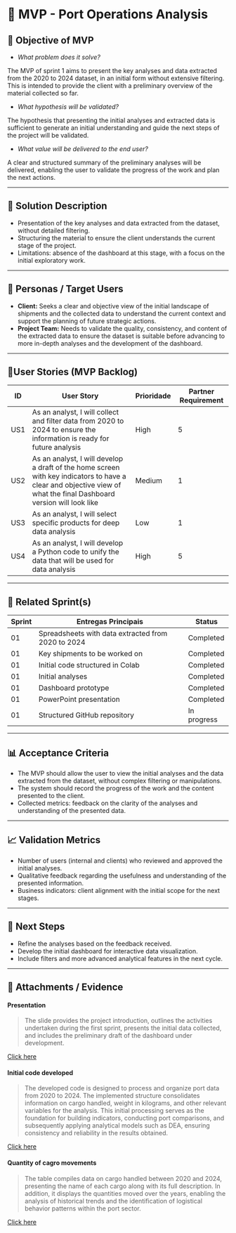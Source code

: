 # 📌 MVP - Port Operations Analysis

## 🎯 Objective of MVP
- *What problem does it solve?*

The MVP of sprint 1 aims to present the key analyses and data extracted from the 2020 to 2024 dataset, in an initial form without extensive filtering. This is intended to provide the client with a preliminary overview of the material collected so far.

- *What hypothesis will be validated?*

The hypothesis that presenting the initial analyses and extracted data is sufficient to generate an initial understanding and guide the next steps of the project will be validated.

- *What value will be delivered to the end user?*

A clear and structured summary of the preliminary analyses will be delivered, enabling the user to validate the progress of the work and plan the next actions.

---

## 📝 Solution Description
- Presentation of the key analyses and data extracted from the dataset, without detailed filtering.
- Structuring the material to ensure the client understands the current stage of the project.
- Limitations: absence of the dashboard at this stage, with a focus on the initial exploratory work.

---

## 👥 Personas / Target Users
- **Client:** Seeks a clear and objective view of the initial landscape of shipments and the collected data to understand the current context and support the planning of future strategic actions.
- **Project Team:** Needs to validate the quality, consistency, and content of the extracted data to ensure the dataset is suitable before advancing to more in-depth analyses and the development of the dashboard.

---

## 🔑User Stories (MVP Backlog)
| ID  | User Story                                                                 | Prioridade | Partner Requirement|
|-----|-----------------------------------------------------------------------------|------------|------------|
| US1 | As an analyst, I will collect and filter data from 2020 to 2024 to ensure the information is ready for future analysis         | High      | 5    |
| US2 | As an analyst, I will develop a draft of the home screen with key indicators to have a clear and objective view of what the final Dashboard version will look like         | Medium     | 1  |
| US3 | As an analyst, I will select specific products for deep data analysis         | Low      | 1   |
| US4 | As an analyst, I will develop a Python code to unify the data that will be used for data analysis         | High     | 5   |

---

## 📅 Related Sprint(s)
| Sprint | Entregas Principais                          | Status   |
|--------|----------------------------------------------|----------|
| 01 | Spreadsheets with data extracted from 2020 to 2024 | Completed |
| 01 | Key shipments to be worked on | Completed |
| 01 | Initial code structured in Colab | Completed |
| 01 | Initial analyses | Completed |
| 01 | Dashboard prototype | Completed |
| 01 | PowerPoint presentation | Completed |
| 01 | Structured GitHub repository | In progress 

---

## 📊 Acceptance Criteria
- The MVP should allow the user to view the initial analyses and the data extracted from the dataset, without complex filtering or manipulations.
- The system should record the progress of the work and the content presented to the client.
- Collected metrics: feedback on the clarity of the analyses and understanding of the presented data.

---

## 📈 Validation Metrics
- Number of users (internal and clients) who reviewed and approved the initial analyses.
- Qualitative feedback regarding the usefulness and understanding of the presented information.
- Business indicators: client alignment with the initial scope for the next stages.

---

## 🚀 Next Steps
- Refine the analyses based on the feedback received.
- Develop the initial dashboard for interactive data visualization.
- Include filters and more advanced analytical features in the next cycle.

---

## 📂 Attachments / Evidence
#### Presentation

> The slide provides the project introduction, outlines the activities undertaken during the first sprint, presents the initial data collected, and includes the preliminary draft of the dashboard under development.

[Click here](MVP/Files/Sprit1_presentation.pdf)
  
#### Initial code developed

> The developed code is designed to process and organize port data from 2020 to 2024. The implemented structure consolidates information on cargo handled, weight in kilograms, and other relevant variables for the analysis. This initial processing serves as the foundation for building indicators, conducting port comparisons, and subsequently applying analytical models such as DEA, ensuring consistency and reliability in the results obtained.

[Click here](https://colab.research.google.com/drive/1nxS1R6oM4fPLr0s1wSfmPDeEyWlyZVY7?usp=sharing)   

#### Quantity of cagro movements

> The table compiles data on cargo handled between 2020 and 2024, presenting the name of each cargo along with its full description. In addition, it displays the quantities moved over the years, enabling the analysis of historical trends and the identification of logistical behavior patterns within the port sector.

[Click here](Files/CD_moviment.pdf)
